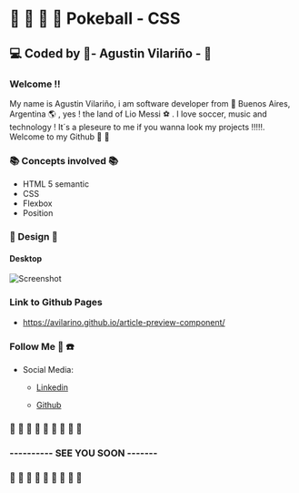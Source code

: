 # :space_invader: :space_invader: :space_invader: :space_invader: Pokeball - CSS 
## :computer: Coded by :saxophone:-   Agustin Vilariño -  :saxophone:

### Welcome !!
My name is Agustin Vilariño, i am software developer from :pushpin: Buenos Aires, Argentina :earth_americas: , yes ! the land of Lio Messi :soccer: .
I love soccer, music and technology ! It´s a pleseure to me if you wanna look my projects !!!!!.
Welcome to my Github  :wave: :wave:


### :books: Concepts involved :books:

* HTML 5 semantic
* CSS
* Flexbox
* Position

### :triangular_ruler: Design :triangular_ruler:

#### Desktop

![Screenshot](https://raw.githubusercontent.com/avilarino/pokeball-css-animation/master/images/pokeball.jpg)


### Link to Github Pages
 * https://avilarino.github.io/article-preview-component/


### Follow Me :raised_hands: :telephone:  

* Social Media: 
  * [Linkedin](https://www.linkedin.com/in/agust%C3%ADn-vilari%C3%B1o-17914564/)

  * [Github](https://github.com/avilarino)

  
###  :wave: :wave: :wave: :wave: :wave: :wave: :wave: :wave: :wave: 
### ---------- SEE YOU SOON -------
### :wave: :wave: :wave: :wave: :wave: :wave: :wave: :wave: :wave: 